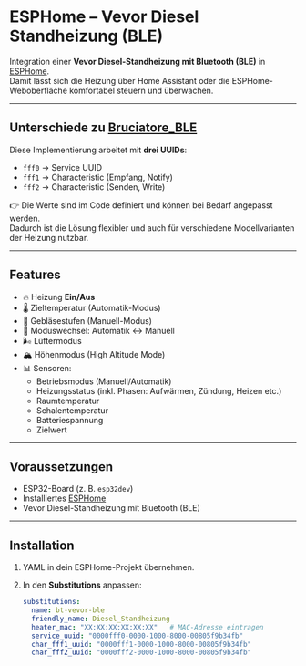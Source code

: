 # ESPHome – Vevor Diesel Standheizung (BLE)

Integration einer **Vevor Diesel-Standheizung mit Bluetooth (BLE)** in [ESPHome](https://esphome.io).  
Damit lässt sich die Heizung über Home Assistant oder die ESPHome-Weboberfläche komfortabel steuern und überwachen.

---

## Unterschiede zu [Bruciatore_BLE](https://github.com/edwardtfn/Bruciatore_BLE)

Diese Implementierung arbeitet mit **drei UUIDs**:

- `fff0` → Service UUID  
- `fff1` → Characteristic (Empfang, Notify)  
- `fff2` → Characteristic (Senden, Write)  

👉 Die Werte sind im Code definiert und können bei Bedarf angepasst werden.  
Dadurch ist die Lösung flexibler und auch für verschiedene Modellvarianten der Heizung nutzbar.

---

## Features

- 🔥 Heizung **Ein/Aus**  
- 🌡️ Zieltemperatur (Automatik-Modus)  
- 💨 Gebläsestufen (Manuell-Modus)  
- 🔄 Moduswechsel: Automatik ↔ Manuell  
- 🌬️ Lüftermodus  
- 🏔️ Höhenmodus (High Altitude Mode)  
- 📊 Sensoren:
  - Betriebsmodus (Manuell/Automatik)  
  - Heizungsstatus (inkl. Phasen: Aufwärmen, Zündung, Heizen etc.)  
  - Raumtemperatur  
  - Schalentemperatur  
  - Batteriespannung  
  - Zielwert  

---

## Voraussetzungen

- ESP32-Board (z. B. `esp32dev`)  
- Installiertes [ESPHome](https://esphome.io)  
- Vevor Diesel-Standheizung mit Bluetooth (BLE)  

---

## Installation

1. YAML in dein ESPHome-Projekt übernehmen.  
2. In den **Substitutions** anpassen:  

   ```yaml
   substitutions:
     name: bt-vevor-ble
     friendly_name: Diesel_Standheizung
     heater_mac: "XX:XX:XX:XX:XX:XX"   # MAC-Adresse eintragen
     service_uuid: "0000fff0-0000-1000-8000-00805f9b34fb"
     char_fff1_uuid: "0000fff1-0000-1000-8000-00805f9b34fb"
     char_fff2_uuid: "0000fff2-0000-1000-8000-00805f9b34fb"
